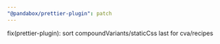 ```yaml
---
"@pandabox/prettier-plugin": patch
---
```


fix(prettier-plugin): sort compoundVariants/staticCss last for cva/recipes
